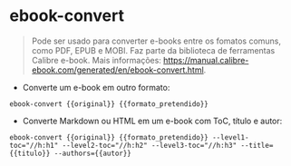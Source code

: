 # ebook-convert

> Pode ser usado para converter e-books entre os fomatos comuns, como PDF, EPUB e MOBI.
> Faz parte da biblioteca de ferramentas Calibre e-book.
> Mais informações: <https://manual.calibre-ebook.com/generated/en/ebook-convert.html>.

- Converte um e-book em outro formato:

`ebook-convert {{original}} {{formato_pretendido}}`

- Converte Markdown ou HTML em um e-book com ToC, título e autor:

`ebook-convert {{original}} {{formato_pretendido}} --level1-toc="//h:h1" --level2-toc="//h:h2" --level3-toc="//h:h3" --title={{titulo}} --authors={{autor}}`
